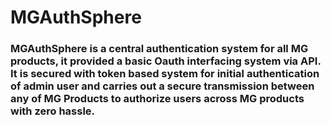 # MGAuthSphere

### MGAuthSphere is a central authentication system for all MG products, it provided a basic Oauth interfacing system via API. It is secured with token based system for initial authentication of admin user and carries out a secure transmission between any of MG Products to authorize users across MG products with zero hassle.
